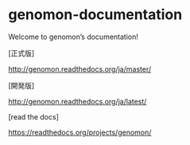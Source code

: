 # genomon-documentation
Welcome to genomon’s documentation!

[正式版]

http://genomon.readthedocs.org/ja/master/

[開発版]

http://genomon.readthedocs.org/ja/latest/

[read the docs]

https://readthedocs.org/projects/genomon/

